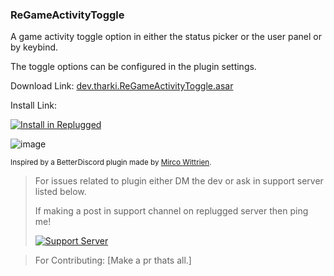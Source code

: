 ### ReGameActivityToggle

A game activity toggle option in either the status picker or the user panel or by keybind.

The toggle options can be configured in the plugin settings.

Download Link: [dev.tharki.ReGameActivityToggle.asar](https://github.com/Tharki-God/ReGameActivityToggle/releases/latest/download/dev.tharki.ReGameActivityToggle.asar)

Install Link:

[![Install in Replugged](https://img.shields.io/badge/-Install%20in%20Replugged-blue?style=for-the-badge&logo=none)](https://replugged.dev/install?identifier=Tharki-God/ReGameActivityToggle&source=github)

![image](https://tharki-god.github.io/files-random-host/bdpluginsassets/togglegame.png)

<sub>Inspired by a BetterDiscord plugin made by [Mirco Wittrien](https://github.com/mwittrien/BetterDiscordAddons/tree/master/Plugins/GameActivityToggle).</sub>

> For issues related to plugin either DM the dev or ask in support server listed below.
>
>If making a post in support channel on replugged server then ping me!
>
> [![Support Server](https://discordapp.com/api/guilds/919649417005506600/widget.png?style=banner3)](https://discord.gg/SgKSKyh9gY)


> For Contributing: [Make a pr thats all.]
